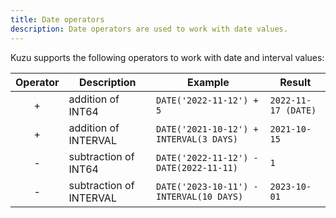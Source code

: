 ```yaml
---
title: Date operators
description: Date operators are used to work with date values.
---
```


Kuzu supports the following operators to work with date and interval values:

<div class="scroll-table">

| Operator | Description | Example | Result |
| :-----------: | ----------- |  ----------- |  ----------- |
| + | addition of INT64 | `DATE('2022-11-12') + 5`  | `2022-11-17 (DATE)` | 
| + | addition of INTERVAL | `DATE('2021-10-12') + INTERVAL(3 DAYS)` | `2021-10-15` |
| - | subtraction of INT64 | `DATE('2022-11-12') - DATE(2022-11-11)` | `1` |
| - | subtraction of INTERVAL | `DATE('2023-10-11') - INTERVAL(10 DAYS)` | `2023-10-01` |

</div>